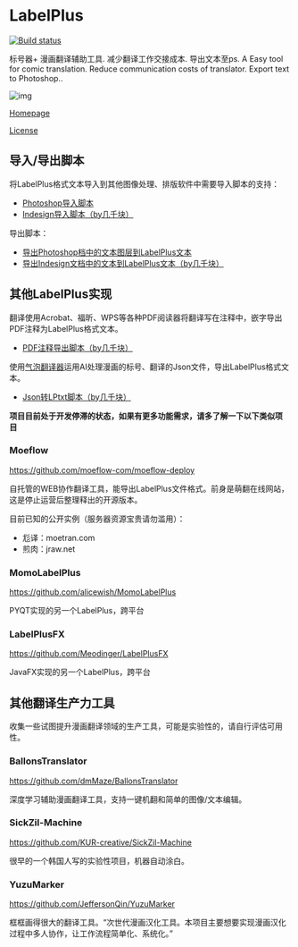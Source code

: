 # LabelPlus

[![Build status](https://ci.appveyor.com/api/projects/status/je7w45o4k90ia411/branch/master?svg=true)](https://ci.appveyor.com/project/sgqy/labelplus/branch/master)

标号器+ 漫画翻译辅助工具. 减少翻译工作交接成本. 导出文本至ps.
A Easy tool for comic translation. Reduce communication costs of translator. Export text to Photoshop..

![img](pic/show.jpg)

[Homepage](http://noodlefighter.com/label_plus)


[License](http://noodlefighter.com/label_plus/license)


## 导入/导出脚本

将LabelPlus格式文本导入到其他图像处理、排版软件中需要导入脚本的支持：   

- [Photoshop导入脚本](https://github.com/LabelPlus/PS-Script)
- [Indesign导入脚本（by几千块）](https://github.com/jqk4388/ID-Script-labelplus)

导出脚本：
- [导出Photoshop档中的文本图层到LabelPlus文本](https://github.com/LabelPlus/PS-Script/blob/master/psd-to-labelplus-text.jsx)
- [导出Indesign文档中的文本到LabelPlus文本（by几千块）](https://github.com/jqk4388/Mangahanhua-Scripts-for-Indesign/blob/master/%E6%96%87%E6%9C%AC%E4%BF%AE%E6%94%B9/%E6%94%B6%E9%9B%86%E6%96%87%E6%A1%A3%E4%B8%AD%E7%9A%84%E6%96%87%E6%9C%AC%E5%B8%A6%E5%9D%90%E6%A0%87%E5%AF%BC%E5%87%BAID2LPtxt.jsx)

## 其他LabelPlus实现

翻译使用Acrobat、福昕、WPS等各种PDF阅读器将翻译写在注释中，嵌字导出PDF注释为LabelPlus格式文本。

- [PDF注释导出脚本（by几千块）](https://github.com/jqk4388/PDF-annotations-2-LPTXT)  

使用[气泡翻译器](https://github.com/dmMaze/BallonsTranslator)运用AI处理漫画的标号、翻译的Json文件，导出LabelPlus格式文本。
- [Json转LPtxt脚本（by几千块）](https://github.com/jqk4388/PS-Script-BallonsTranslator/blob/main/%E6%B0%94%E6%B3%A1%E7%BF%BB%E8%AF%91%E5%99%A8json%E8%BD%AClptxt.py)                        

**项目目前处于开发停滞的状态，如果有更多功能需求，请多了解一下以下类似项目**            

### Moeflow

https://github.com/moeflow-com/moeflow-deploy

自托管的WEB协作翻译工具，能导出LabelPlus文件格式。前身是萌翻在线网站，这是停止运营后整理释出的开源版本。

目前已知的公开实例（服务器资源宝贵请勿滥用）：

- 尨译：moetran.com
- 煎肉：jraw.net


### MomoLabelPlus

https://github.com/alicewish/MomoLabelPlus

PYQT实现的另一个LabelPlus，跨平台


### LabelPlusFX

https://github.com/Meodinger/LabelPlusFX

JavaFX实现的另一个LabelPlus，跨平台


## 其他翻译生产力工具

收集一些试图提升漫画翻译领域的生产工具，可能是实验性的，请自行评估可用性。

### BallonsTranslator

https://github.com/dmMaze/BallonsTranslator

深度学习辅助漫画翻译工具，支持一键机翻和简单的图像/文本编辑。

### SickZil-Machine

https://github.com/KUR-creative/SickZil-Machine

很早的一个韩国人写的实验性项目，机器自动涂白。



### YuzuMarker

https://github.com/JeffersonQin/YuzuMarker

框框画得很大的翻译工具。“次世代漫画汉化工具。本项目主要想要实现漫画汉化过程中多人协作，让工作流程简单化、系统化。”





